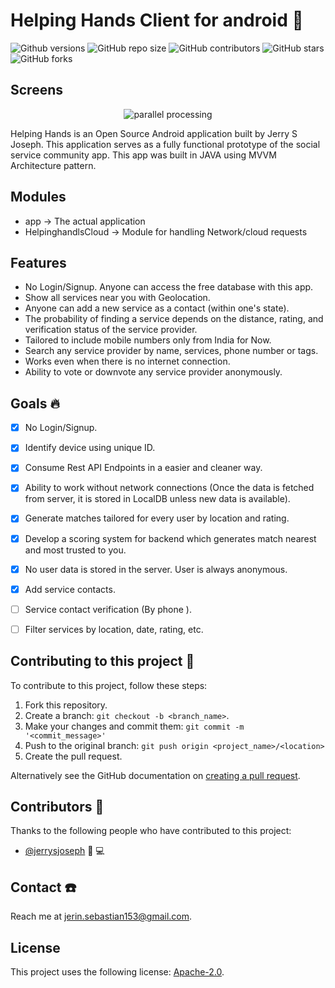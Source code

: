 # Helping Hands Client for android 📱

<!--- These are examples. See https://shields.io for others or to customize this set of shields. You might want to include dependencies, project status and licence info here --->
![Github versions](https://img.shields.io/github/v/release/jerrysjoseph/Helping_Hands_Android_client?include_prereleases)
![GitHub repo size](https://img.shields.io/github/repo-size/jerrysjoseph/Helping_Hands_Android_client)
![GitHub contributors](https://img.shields.io/github/contributors/jerrysjoseph/Helping_Hands_Android_client)
![GitHub stars](https://img.shields.io/github/stars/jerrysjoseph/Helping_Hands_Android_client?style=social)
![GitHub forks](https://img.shields.io/github/forks/jerrysjoseph/Helping_Hands_Android_client?style=social)

## Screens
<p align="center">
  <img width="auto" height="auto" alt="parallel processing" src="helping-hands-app2.gif">
</p>

Helping Hands is an Open Source Android application built by Jerry S Joseph. This application serves as a fully functional prototype of the social service community app. 
This app was built in JAVA using MVVM Architecture pattern.

## Modules
* app -> The actual application
* HelpinghandlsCloud -> Module for handling Network/cloud requests

## Features
* No Login/Signup. Anyone can access the free database with this app.
* Show all services near you with Geolocation.
* Anyone can add a new service as a contact (within one's state).
* The probability of finding a service depends on the distance, rating, and verification status of the service provider.
* Tailored to include mobile numbers only from India for Now.
* Search any service provider by name, services, phone number or tags.
* Works even when there is no internet connection.
* Ability to vote or downvote any service provider anonymously.

## Goals :fire:
- [x] No Login/Signup.
- [x] Identify device using unique ID.
- [x] Consume Rest API Endpoints in a easier and cleaner way.
- [x] Ability to work without network connections (Once the data is fetched from server, it is stored in LocalDB unless new data is available).
- [x] Generate matches tailored for every user by location and rating.
- [x] Develop a scoring system for backend which generates match nearest and most trusted to you.
- [x] No user data is stored in the server. User is always anonymous. 
- [x] Add service contacts.
- [ ] Service contact verification (By phone ).
- [ ] Filter services by location, date, rating, etc.


## Contributing to this project 👦
<!--- If your README is long or you have some specific process or steps you want contributors to follow, consider creating a separate CONTRIBUTING.md file--->
To contribute to this project, follow these steps:

1. Fork this repository.
2. Create a branch: `git checkout -b <branch_name>`.
3. Make your changes and commit them: `git commit -m '<commit_message>'`
4. Push to the original branch: `git push origin <project_name>/<location>`
5. Create the pull request.

Alternatively see the GitHub documentation on [creating a pull request](https://help.github.com/en/github/collaborating-with-issues-and-pull-requests/creating-a-pull-request).

## Contributors :boy:

Thanks to the following people who have contributed to this project:

* [@jerrysjoseph](https://github.com/JerrySJoseph) :memo: :computer:


## Contact :telephone:

Reach me at <jerin.sebastian153@gmail.com>.

## License
<!--- If you're not sure which open license to use see https://choosealicense.com/--->

This project uses the following license: [Apache-2.0](LICENSE.txt).
